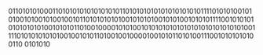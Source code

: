 0110101010001101010101010101010110101010101010101010101111010101001010100101001010010010110101010101001010101001010100101010111100101010101010101010010101011010010000101010010101010101010101010101010101001111010101010101001001010110100100100001001010110101001110010101010100110
0101010